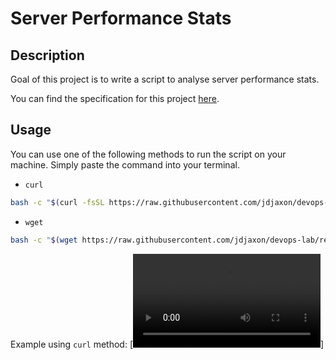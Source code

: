# Server Performance Stats

## Description
Goal of this project is to write a script to analyse server performance stats.

You can find the specification for this project [here](https://roadmap.sh/projects/server-stats).


## Usage
You can use one of the following methods to run the script on your machine. Simply paste the command into your terminal.

- `curl`
```bash
bash -c "$(curl -fsSL https://raw.githubusercontent.com/jdjaxon/devops-lab/refs/heads/main/projects/server-stats/server-stats.sh)"
```

- `wget`
```bash
bash -c "$(wget https://raw.githubusercontent.com/jdjaxon/devops-lab/refs/heads/main/projects/server-stats/server-stats.sh -O -)"
```

Example using `curl` method:
[![](./assets/server_stats_screencast.webm)]
